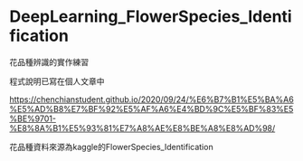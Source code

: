 # DeepLearning_FlowerSpecies_Identification
花品種辨識的實作練習

程式說明已寫在個人文章中

https://chenchianstudent.github.io/2020/09/24/%E6%B7%B1%E5%BA%A6%E5%AD%B8%E7%BF%92%E5%AF%A6%E4%BD%9C%E5%BF%83%E5%BE%9701-%E8%8A%B1%E5%93%81%E7%A8%AE%E8%BE%A8%E8%AD%98/

花品種資料來源為kaggle的FlowerSpecies_Identification
